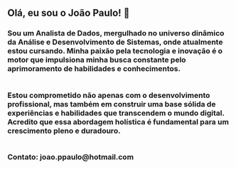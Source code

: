 ## Olá, eu sou o João Paulo!  🚀


<h3> Sou um Analista de Dados, mergulhado no universo dinâmico da Análise e Desenvolvimento de Sistemas, onde atualmente estou cursando. Minha paixão pela tecnologia e inovação é o motor que impulsiona minha busca constante pelo aprimoramento de habilidades e conhecimentos.</h3>
<h1>



<h3>Estou comprometido não apenas com o desenvolvimento profissional, mas também em construir uma base sólida de experiências e habilidades que transcendem o mundo digital. Acredito que essa abordagem holística é fundamental para um crescimento pleno e duradouro.</h3>
<h1>
<h1>


<h3 align="left">Contato: joao.ppaulo@hotmail.com  </h3>
<p align="left">
</p>

